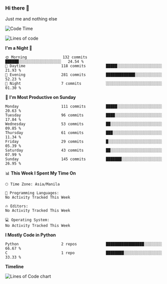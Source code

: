### Hi there 👋

Just me and nothing else


<!--START_SECTION:waka-->
![Code Time](http://img.shields.io/badge/Code%20Time-106%20hrs%2026%20mins-blue)

![Lines of code](https://img.shields.io/badge/From%20Hello%20World%20I%27ve%20Written-1.3%20million%20lines%20of%20code-blue)

**I'm a Night 🦉** 

```text
🌞 Morning                132 commits         ██████░░░░░░░░░░░░░░░░░░░   24.54 % 
🌆 Daytime                118 commits         █████░░░░░░░░░░░░░░░░░░░░   21.93 % 
🌃 Evening                281 commits         █████████████░░░░░░░░░░░░   52.23 % 
🌙 Night                  7 commits           ░░░░░░░░░░░░░░░░░░░░░░░░░   01.30 % 
```
📅 **I'm Most Productive on Sunday** 

```text
Monday                   111 commits         █████░░░░░░░░░░░░░░░░░░░░   20.63 % 
Tuesday                  96 commits          ████░░░░░░░░░░░░░░░░░░░░░   17.84 % 
Wednesday                53 commits          ██░░░░░░░░░░░░░░░░░░░░░░░   09.85 % 
Thursday                 61 commits          ███░░░░░░░░░░░░░░░░░░░░░░   11.34 % 
Friday                   29 commits          █░░░░░░░░░░░░░░░░░░░░░░░░   05.39 % 
Saturday                 43 commits          ██░░░░░░░░░░░░░░░░░░░░░░░   07.99 % 
Sunday                   145 commits         ███████░░░░░░░░░░░░░░░░░░   26.95 % 
```


📊 **This Week I Spent My Time On** 

```text
🕑︎ Time Zone: Asia/Manila

💬 Programming Languages: 
No Activity Tracked This Week

🔥 Editors: 
No Activity Tracked This Week

💻 Operating System: 
No Activity Tracked This Week
```

**I Mostly Code in Python** 

```text
Python                   2 repos             █████████████████░░░░░░░░   66.67 % 
C                        1 repo              ████████░░░░░░░░░░░░░░░░░   33.33 % 
```



**Timeline**

![Lines of Code chart](https://raw.githubusercontent.com/mauring55/mauring55/main/assets/bar_graph.png)


<!--END_SECTION:waka-->
